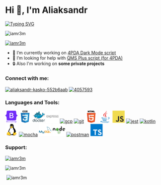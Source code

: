 Hi 👋, I'm Aliaksandr
=====================

[![Typing SVG](https://readme-typing-svg.herokuapp.com?font=Noto+Sans&weight=600&pause=1000&width=435&lines=A+passionate+backend+developer)](https://git.io/typing-svg)

![iamr3m](https://komarev.com/ghpvc/?username=iamr3m&label=Profile%20views&color=0e75b6&style=flat)

[![iamr3m](https://github-profile-trophy.vercel.app/?username=iamr3m&theme=onedark&column=4)](https://github.com/ryo-ma/github-profile-trophy)

- 🔭 I’m currently working on [4PDA Dark Mode script](https://github.com/IamR3m/4pda-dark-mode)
- 🤝 I’m looking for help with [QMS Plus script (for 4PDA)](https://github.com/IamR3m/QMS-Plus)
- 🔒 Also I'm working on **some private projects**

### Connect with me:

[<img align="center" src="https://raw.githubusercontent.com/rahuldkjain/github-profile-readme-generator/master/src/images/icons/Social/linked-in-alt.svg" alt="aliaksandr-kasko-552b6aab" height="30" width="40" />](https://linkedin.com/in/aliaksandr-kasko-552b6aab) [<img align="center" src="https://raw.githubusercontent.com/rahuldkjain/github-profile-readme-generator/master/src/images/icons/Social/stack-overflow.svg" alt="4057593" height="30" width="40" />](https://stackoverflow.com/users/4057593)

### Languages and Tools:

 [<img src="https://raw.githubusercontent.com/devicons/devicon/master/icons/bootstrap/bootstrap-plain-wordmark.svg" alt="bootstrap" width="40" height="40"/>](https://getbootstrap.com) [<img src="https://raw.githubusercontent.com/devicons/devicon/master/icons/css3/css3-original-wordmark.svg" alt="css3" width="40" height="40"/>](https://www.w3schools.com/css/) [<img src="https://raw.githubusercontent.com/devicons/devicon/master/icons/docker/docker-original-wordmark.svg" alt="docker" width="40" height="40"/>](https://www.docker.com/) [<img src="https://raw.githubusercontent.com/devicons/devicon/master/icons/express/express-original-wordmark.svg" alt="express" width="40" height="40"/>](https://expressjs.com) [<img src="https://www.vectorlogo.zone/logos/google_cloud/google_cloud-icon.svg" alt="gcp" width="40" height="40"/>](https://cloud.google.com) [<img src="https://www.vectorlogo.zone/logos/git-scm/git-scm-icon.svg" alt="git" width="40" height="40"/>](https://git-scm.com/) [<img src="https://raw.githubusercontent.com/devicons/devicon/master/icons/html5/html5-original-wordmark.svg" alt="html5" width="40" height="40"/>](https://www.w3.org/html/) [<img src="https://raw.githubusercontent.com/devicons/devicon/master/icons/java/java-original.svg" alt="java" width="40" height="40"/>](https://www.java.com) [<img src="https://raw.githubusercontent.com/devicons/devicon/master/icons/javascript/javascript-original.svg" alt="javascript" width="40" height="40"/>](https://developer.mozilla.org/en-US/docs/Web/JavaScript) [<img src="https://www.vectorlogo.zone/logos/jestjsio/jestjsio-icon.svg" alt="jest" width="40" height="40"/>](https://jestjs.io) [<img src="https://www.vectorlogo.zone/logos/kotlinlang/kotlinlang-icon.svg" alt="kotlin" width="40" height="40"/>](https://kotlinlang.org) [<img src="https://raw.githubusercontent.com/devicons/devicon/master/icons/linux/linux-original.svg" alt="linux" width="40" height="40"/>](https://www.linux.org/) [<img src="https://www.vectorlogo.zone/logos/mochajs/mochajs-icon.svg" alt="mocha" width="40" height="40"/>](https://mochajs.org) [<img src="https://raw.githubusercontent.com/devicons/devicon/master/icons/mysql/mysql-original-wordmark.svg" alt="mysql" width="40" height="40"/>](https://www.mysql.com/) [<img src="https://raw.githubusercontent.com/devicons/devicon/master/icons/nodejs/nodejs-original-wordmark.svg" alt="nodejs" width="40" height="40"/>](https://nodejs.org) [<img src="https://www.vectorlogo.zone/logos/getpostman/getpostman-icon.svg" alt="postman" width="40" height="40"/>](https://postman.com) [<img src="https://raw.githubusercontent.com/devicons/devicon/master/icons/typescript/typescript-original.svg" alt="typescript" width="40" height="40"/>](https://www.typescriptlang.org/)

### Support:

[![iamr3m](https://cdn.ko-fi.com/cdn/kofi3.png?v=3)](https://ko-fi.com/iamr3m)

![iamr3m](https://github-readme-stats.vercel.app/api/top-langs?username=iamr3m&show_icons=true&theme=dark&locale=en&layout=compact)

 ![iamr3m](https://github-readme-stats.vercel.app/api?username=iamr3m&show_icons=true&theme=dark&locale=en)
